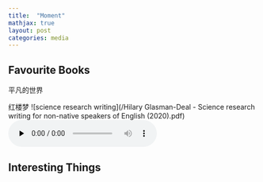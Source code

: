 ```yaml
---
title:  "Moment"
mathjax: true
layout: post
categories: media
---
```


## Favourite Books

平凡的世界

红楼梦
![science research writing](/Hilary Glasman-Deal - Science research writing for non-native speakers of English (2020).pdf)
<audio id="audio" controls="" preload="none">
      <source id="mp3" src="/music.mp3">
</audio>

## Interesting Things



